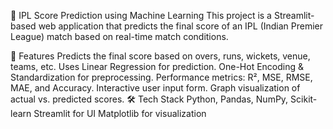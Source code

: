🏏 IPL Score Prediction using Machine Learning
This project is a Streamlit-based web application that predicts the final score of an IPL (Indian Premier League) match based on real-time match conditions.

📌 Features
Predicts the final score based on overs, runs, wickets, venue, teams, etc.
Uses Linear Regression for prediction.
One-Hot Encoding & Standardization for preprocessing.
Performance metrics: R², MSE, RMSE, MAE, and Accuracy.
Interactive user input form.
Graph visualization of actual vs. predicted scores.
🛠 Tech Stack
Python, Pandas, NumPy, Scikit-learn
Streamlit for UI
Matplotlib for visualization
